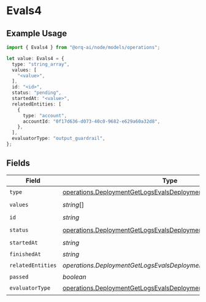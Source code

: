 # Evals4

## Example Usage

```typescript
import { Evals4 } from "@orq-ai/node/models/operations";

let value: Evals4 = {
  type: "string_array",
  values: [
    "<value>",
  ],
  id: "<id>",
  status: "pending",
  startedAt: "<value>",
  relatedEntities: [
    {
      type: "account",
      accountId: "0f17d636-d073-40c0-9682-e629a60a32d8",
    },
  ],
  evaluatorType: "output_guardrail",
};
```

## Fields

| Field                                                                                                                                                  | Type                                                                                                                                                   | Required                                                                                                                                               | Description                                                                                                                                            |
| ------------------------------------------------------------------------------------------------------------------------------------------------------ | ------------------------------------------------------------------------------------------------------------------------------------------------------ | ------------------------------------------------------------------------------------------------------------------------------------------------------ | ------------------------------------------------------------------------------------------------------------------------------------------------------ |
| `type`                                                                                                                                                 | [operations.DeploymentGetLogsEvalsDeploymentsResponseType](../../models/operations/deploymentgetlogsevalsdeploymentsresponsetype.md)                   | :heavy_check_mark:                                                                                                                                     | N/A                                                                                                                                                    |
| `values`                                                                                                                                               | *string*[]                                                                                                                                             | :heavy_check_mark:                                                                                                                                     | N/A                                                                                                                                                    |
| `id`                                                                                                                                                   | *string*                                                                                                                                               | :heavy_check_mark:                                                                                                                                     | N/A                                                                                                                                                    |
| `status`                                                                                                                                               | [operations.DeploymentGetLogsEvalsDeploymentsStatus](../../models/operations/deploymentgetlogsevalsdeploymentsstatus.md)                               | :heavy_check_mark:                                                                                                                                     | N/A                                                                                                                                                    |
| `startedAt`                                                                                                                                            | *string*                                                                                                                                               | :heavy_check_mark:                                                                                                                                     | N/A                                                                                                                                                    |
| `finishedAt`                                                                                                                                           | *string*                                                                                                                                               | :heavy_minus_sign:                                                                                                                                     | N/A                                                                                                                                                    |
| `relatedEntities`                                                                                                                                      | *operations.DeploymentGetLogsEvalsDeploymentsRelatedEntities*[]                                                                                        | :heavy_check_mark:                                                                                                                                     | N/A                                                                                                                                                    |
| `passed`                                                                                                                                               | *boolean*                                                                                                                                              | :heavy_minus_sign:                                                                                                                                     | N/A                                                                                                                                                    |
| `evaluatorType`                                                                                                                                        | [operations.DeploymentGetLogsEvalsDeploymentsResponseEvaluatorType](../../models/operations/deploymentgetlogsevalsdeploymentsresponseevaluatortype.md) | :heavy_check_mark:                                                                                                                                     | N/A                                                                                                                                                    |